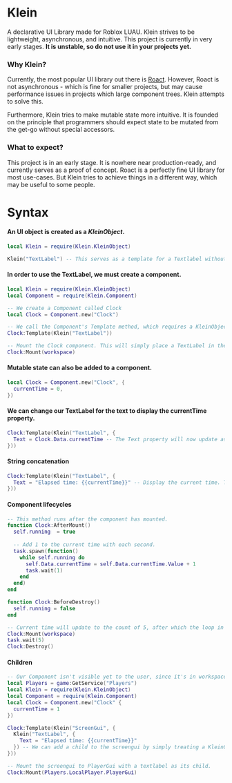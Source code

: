 # Klein
A declarative UI Library made for Roblox LUAU. Klein strives to be lightweight, asynchronous, and intuitive.
This project is currently in very early stages. **It is unstable, so do not use it in your projects yet.**

### Why Klein?
Currently, the most popular UI library out there is [Roact](https://roblox.github.io/roact/). However, Roact is not asynchronous - which is fine for smaller projects,
but may cause performance issues in projects which large component trees. Klein attempts to solve this.

Furthermore, Klein tries to make mutable state more intuitive. It is founded on the principle that programmers should expect state to be mutated from the get-go without special accessors.

### What to expect?
This project is in an early stage. It is nowhere near production-ready, and currently serves as a proof of concept.
Roact is a perfectly fine UI library for most use-cases. But Klein tries to achieve things in a different way, which may be useful to some people.


# Syntax
#### An UI object is created as a *KleinObject*.
```lua
local Klein = require(Klein.KleinObject)

Klein("TextLabel") -- This serves as a template for a Textlabel without any properties.
```
#### In order to use the TextLabel, we must create a component.
```lua
local Klein = require(Klein.KleinObject)
local Component = require(Klein.Component)

-- We create a Component called Clock
local Clock = Component.new("Clock")

-- We call the Component's Template method, which requires a KleinObject (such as the TextLabel).
Clock:Template(Klein("TextLabel"))

-- Mount the Clock component. This will simply place a TextLabel in the workspace.
Clock:Mount(workspace)
```
#### Mutable state can also be added to a component.
```lua
local Clock = Component.new("Clock", {
  currentTime = 0,
})
```
#### We can change our TextLabel for the text to display the currentTime property.
```lua
Clock:Template(Klein("TextLabel", {
  Text = Clock.Data.currentTime -- The Text property will now update asynchronously whenever currentTime updates.
}))
```
#### String concatenation
```lua
Clock:Template(Klein("TextLabel", {
  Text = "Elapsed time: {{currentTime}}" -- Display the current time. This approach may change significantly in the future.
}))
```
#### Component lifecycles
```lua
-- This method runs after the component has mounted.
function Clock:AfterMount()
  self.running  = true
  
  -- Add 1 to the current time with each second.
  task.spawn(function()
    while self.running do
      self.Data.currentTime = self.Data.currentTime.Value + 1
      task.wait(1)
    end
  end)
end

function Clock:BeforeDestroy()
  self.running = false
end

-- Current time will update to the count of 5, after which the loop in AfterMount ends.
Clock:Mount(workspace)
task.wait(5)
Clock:Destroy()
```
#### Children
```lua
-- Our Component isn't visible yet to the user, since it's in workspace. We must put it in a screenGui first.
local Players = game:GetService("Players")
local Klein = require(Klein.KleinObject)
local Component = require(Klein.Component)
local Clock = Component.new("Clock" {
  currentTime = 1
})

Clock:Template(Klein("ScreenGui", {
  Klein("TextLabel", {
    Text = "Elapsed time: {{currentTime}}"
  }) -- We can add a child to the screengui by simply treating a KleinObject as a property of the screengui.
}))

-- Mount the screengui to PlayerGui with a textlabel as its child.
Clock:Mount(Players.LocalPlayer.PlayerGui)
```
